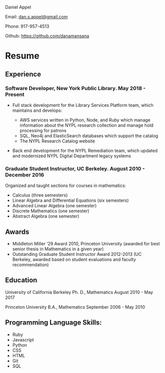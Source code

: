 Daniel Appel

Email: dan.s.appel@gmail.com

Phone: 917-957-4513

Github: https://github.com/danamansana

# Resume

## Experience

### Software Developer, New York Public Library. May 2018 - Present

- Full stack development for the Library Services Platform team, which maintains and develops:

    - AWS services written in Python, Node, and Ruby which manage information about the NYPL research collection and manage hold processing for patrons
    - SQL, Neo4j and ElasticSearch databases which support the catalog
    - The NYPL Research Catalog website

- Back end development for the NYPL Remediation team, which updated and modernized NYPL Digital Department legacy systems

### Graduate Student Instructor, UC Berkeley. August 2010 - December 2016

Organized and taught sections for courses in mathematics:

- Calculus (three semesters)
- Linear Algebra and Differential Equations (six semesters)
- Advanced Linear Algebra (one semester)
- Discrete Mathematics (one semester)
- Abstract Algebra (one semester)


## Awards

- Middleton Miller ‘29 Award 2010, Princeton University (awarded for best senior thesis in Mathematics in a given year)
- Outstanding Graduate Student Instructor Award 2012-2013 (UC Berkeley, awarded based on student evaluations and faculty recommendation)

## Education

University of California Berkeley
    Ph. D., Mathematics
    August 2010 - May 2017

Princeton University
    B.A., Mathematics
    September 2006 - May 2010

## Programming Language Skills:
- Ruby
- Javascript
- Python
- CSS
- HTML
- Git
- SQL
